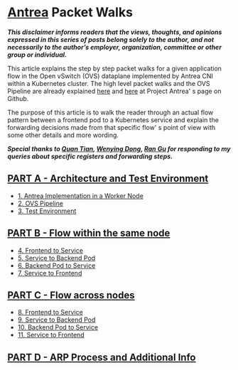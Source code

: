 # [Antrea](https://github.com/vmware-tanzu/antrea) Packet Walks 

_**This disclaimer informs readers that the views, thoughts, and opinions expressed in this series of posts belong solely to the author, and not necessarily to the author’s employer, organization, committee or other group or individual.**_

This article explains the step by step packet walks for a given application flow in the Open vSwitch (OVS) dataplane implemented by Antrea CNI within a Kubernetes cluster. The high level packet walks and the OVS Pipeline are already explained [here](https://github.com/vmware-tanzu/antrea/blob/master/docs/architecture.md#pod-networking) and [here](https://github.com/vmware-tanzu/antrea/blob/master/docs/ovs-pipeline.md) at Project Antrea' s page on Github.

The purpose of this article is to walk the reader through an actual flow pattern between a frontend pod to a Kubernetes service and explain the forwarding decisions made from that specific flow' s point of view with some other details and more wording.

_**Special thanks to [Quan Tian](https://github.com/tnqn), [Wenying Dong](https://github.com/wenyingd), [Ran Gu](https://github.com/gran-vmv) for responding to my queries about specific registers and forwarding steps.**_

## [PART A - Architecture and Test Environment](https://github.com/dumlutimuralp/antrea-packet-walks/blob/master/part_a/README.md)

- [1. Antrea Implementation in a Worker Node](https://github.com/dumlutimuralp/antrea-packet-walks/blob/master/part_a/README.md#1-antrea-implementation-in-a-worker-node)
- [2. OVS Pipeline](https://github.com/dumlutimuralp/antrea-packet-walks/blob/master/part_a/README.md#2-ovs-pipeline)
- [3. Test Environment](https://github.com/dumlutimuralp/antrea-packet-walks/blob/master/part_a/README.md#3-test-environment)

## [PART B - Flow within the same node](https://github.com/dumlutimuralp/antrea-packet-walks/blob/master/part_b/README.md)

- [4. Frontend to Service](https://github.com/dumlutimuralp/antrea-packet-walks/blob/master/part_b/README.md#4-phase-1---frontend-to-service)
- [5. Service to Backend Pod](https://github.com/dumlutimuralp/antrea-packet-walks/blob/master/part_b/README.md#5-phase-2---service-to-backend-pod)
- [6. Backend Pod to Service](https://github.com/dumlutimuralp/antrea-packet-walks/blob/master/part_b/README.md#6-phase-3---backend-pod-to-service)
- [7. Service to Frontend](https://github.com/dumlutimuralp/antrea-packet-walks/blob/master/part_b/README.md#7-phase-4---service-to-frontend)

## [PART C - Flow across nodes](https://github.com/dumlutimuralp/antrea-packet-walks/blob/master/part_c/README.md)

- [8. Frontend to Service](https://github.com/dumlutimuralp/antrea-packet-walks/tree/master/part_c#8-phase-1---frontend-pod-to-service)
- [9. Service to Backend Pod](https://github.com/dumlutimuralp/antrea-packet-walks/tree/master/part_c#9-phase-2---service-to-backend-pod)
- [10. Backend Pod to Service](https://github.com/dumlutimuralp/antrea-packet-walks/tree/master/part_c#10-phase-3---backend-pod-to-service)
- [11. Service to Frontend](https://github.com/dumlutimuralp/antrea-packet-walks/tree/master/part_c#11-phase-4---service-to-frontend-pod)

## [PART D - ARP Process and Additional Info](https://github.com/dumlutimuralp/antrea-packet-walks/blob/master/part_d/README.md)
